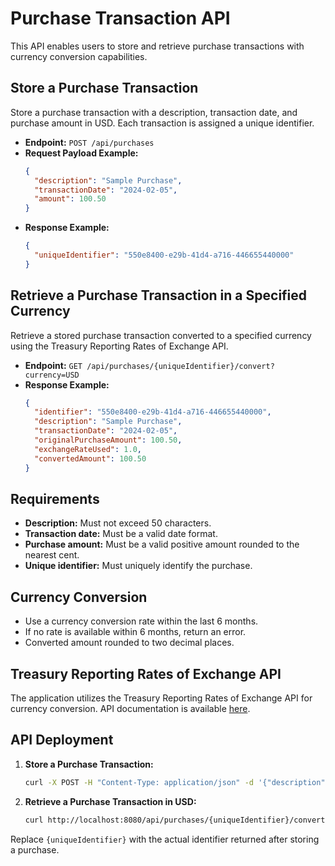 # Purchase Transaction API

This API enables users to store and retrieve purchase transactions with currency conversion capabilities.

## Store a Purchase Transaction

Store a purchase transaction with a description, transaction date, and purchase amount in USD. Each transaction is assigned a unique identifier.

- **Endpoint:** `POST /api/purchases`
- **Request Payload Example:**
    ```json
    {
      "description": "Sample Purchase",
      "transactionDate": "2024-02-05",
      "amount": 100.50
    }
    ```
- **Response Example:**
    ```json
    {
      "uniqueIdentifier": "550e8400-e29b-41d4-a716-446655440000"
    }
    ```

## Retrieve a Purchase Transaction in a Specified Currency

Retrieve a stored purchase transaction converted to a specified currency using the Treasury Reporting Rates of Exchange API.

- **Endpoint:** `GET /api/purchases/{uniqueIdentifier}/convert?currency=USD`
- **Response Example:**
    ```json
    {
      "identifier": "550e8400-e29b-41d4-a716-446655440000",
      "description": "Sample Purchase",
      "transactionDate": "2024-02-05",
      "originalPurchaseAmount": 100.50,
      "exchangeRateUsed": 1.0,
      "convertedAmount": 100.50
    }
    ```

## Requirements

- **Description:** Must not exceed 50 characters.
- **Transaction date:** Must be a valid date format.
- **Purchase amount:** Must be a valid positive amount rounded to the nearest cent.
- **Unique identifier:** Must uniquely identify the purchase.

## Currency Conversion

- Use a currency conversion rate within the last 6 months.
- If no rate is available within 6 months, return an error.
- Converted amount rounded to two decimal places.

## Treasury Reporting Rates of Exchange API

The application utilizes the Treasury Reporting Rates of Exchange API for currency conversion. API documentation is available [here](https://fiscaldata.treasury.gov/datasets/treasury-reporting-rates-exchange/treasury-reporting-rates-of-exchange).

## API Deployment

1. **Store a Purchase Transaction:**
   ```bash
   curl -X POST -H "Content-Type: application/json" -d '{"description": "Sample Purchase", "transactionDate": "2024-02-05", "amount": 100.50}' http://localhost:8080/api/purchase
   ```

2. **Retrieve a Purchase Transaction in USD:**
   ```bash
   curl http://localhost:8080/api/purchases/{uniqueIdentifier}/convert?currency=USD
   ```

Replace `{uniqueIdentifier}` with the actual identifier returned after storing a purchase.
